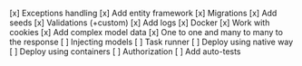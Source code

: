 [x] Exceptions handling
[x] Add entity framework
[x] Migrations
[x] Add seeds
[x] Validations (+custom)
[x] Add logs
[x] Docker
[x] Work with cookies
[x] Add complex model data
[x] One to one and many to many to the response
[ ] Injecting models
[ ] Task runner
[ ] Deploy using native way
[ ] Deploy using containers
[ ] Authorization
[ ] Add auto-tests